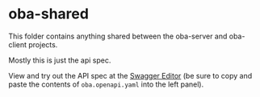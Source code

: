 # oba-shared

This folder contains anything shared between the oba-server and oba-client projects.

Mostly this is just the api spec.

View and try out the API spec at the [Swagger Editor](editor.swagger.io) (be sure to copy and paste the contents of `oba.openapi.yaml` into the left panel).
